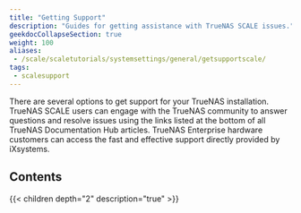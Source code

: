 ```yaml
---
title: "Getting Support"
description: "Guides for getting assistance with TrueNAS SCALE issues."
geekdocCollapseSection: true
weight: 100
aliases:
 - /scale/scaletutorials/systemsettings/general/getsupportscale/
tags:
 - scalesupport
---
```


There are several options to get support for your TrueNAS installation. 
TrueNAS SCALE users can engage with the TrueNAS community to answer questions and resolve issues using the links listed at the bottom of all TrueNAS Documentation Hub articles. 
TrueNAS Enterprise hardware customers can access the fast and effective support directly provided by iXsystems.

## Contents

{{< children depth="2" description="true" >}}